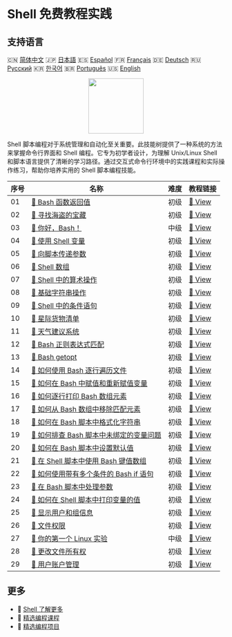 # Shell 免费教程实践

## 支持语言

🇨🇳 [简体中文](README_zh.md) 🇯🇵 [日本語](README_ja.md) 🇪🇸 [Español](README_es.md) 🇫🇷 [Français](README_fr.md) 🇩🇪 [Deutsch](README_de.md) 🇷🇺 [Русский](README_ru.md) 🇰🇷 [한국어](README_ko.md) 🇧🇷 [Português](README_pt.md) 🇺🇸 [English](README.md) 

<div align="center">
<img width="128px" src="https://file.labex.io/path/FaVTnI4iqZP0.png">
</div>

Shell 脚本编程对于系统管理和自动化至关重要。此技能树提供了一种系统的方法来掌握命令行界面和 Shell 编程。它专为初学者设计，为理解 Unix/Linux Shell 和脚本语言提供了清晰的学习路径。通过交互式命令行环境中的实践课程和实际操作练习，帮助你培养实用的 Shell 脚本编程技能。

|   序号 | 名称                                                                                                                                        | 难度   | 教程链接                                                                                                     |
|--------|---------------------------------------------------------------------------------------------------------------------------------------------|--------|--------------------------------------------------------------------------------------------------------------|
|     01 | [📖 Bash 函数返回值](https://labex.io/zh/tutorials/shell-bash-function-return-values-391153)                                                | 初级   | [🔗 View](https://labex.io/zh/tutorials/shell-bash-function-return-values-391153)                            |
|     02 | [📖 寻找海盗的宝藏](https://labex.io/zh/tutorials/shell-finding-the-pirate-s-treasure-388807)                                               | 初级   | [🔗 View](https://labex.io/zh/tutorials/shell-finding-the-pirate-s-treasure-388807)                          |
|     03 | [📖 你好，Bash！](https://labex.io/zh/tutorials/linux-hello-bash-388809)                                                                    | 中级   | [🔗 View](https://labex.io/zh/tutorials/linux-hello-bash-388809)                                             |
|     04 | [📖 使用 Shell 变量](https://labex.io/zh/tutorials/shell-working-with-shell-variables-388810)                                               | 初级   | [🔗 View](https://labex.io/zh/tutorials/shell-working-with-shell-variables-388810)                           |
|     05 | [📖 向脚本传递参数](https://labex.io/zh/tutorials/shell-passing-arguments-to-the-script-388811)                                             | 初级   | [🔗 View](https://labex.io/zh/tutorials/shell-passing-arguments-to-the-script-388811)                        |
|     06 | [📖 Shell 数组](https://labex.io/zh/tutorials/shell-shell-arrays-388812)                                                                    | 初级   | [🔗 View](https://labex.io/zh/tutorials/shell-shell-arrays-388812)                                           |
|     07 | [📖 Shell 中的算术操作](https://labex.io/zh/tutorials/shell-arithmetic-operations-in-shell-388813)                                          | 初级   | [🔗 View](https://labex.io/zh/tutorials/shell-arithmetic-operations-in-shell-388813)                         |
|     08 | [📖 基础字符串操作](https://labex.io/zh/tutorials/shell-basic-string-operations-388814)                                                     | 初级   | [🔗 View](https://labex.io/zh/tutorials/shell-basic-string-operations-388814)                                |
|     09 | [📖 Shell 中的条件语句](https://labex.io/zh/tutorials/linux-conditional-statements-in-shell-388815)                                         | 初级   | [🔗 View](https://labex.io/zh/tutorials/linux-conditional-statements-in-shell-388815)                        |
|     10 | [📖 星际货物清单](https://labex.io/zh/tutorials/shell-interstellar-cargo-manifest-388869)                                                   | 初级   | [🔗 View](https://labex.io/zh/tutorials/shell-interstellar-cargo-manifest-388869)                            |
|     11 | [📖 天气建议系统](https://labex.io/zh/tutorials/shell-weather-advisory-system-388885)                                                       | 初级   | [🔗 View](https://labex.io/zh/tutorials/shell-weather-advisory-system-388885)                                |
|     12 | [📖 Bash 正则表达式匹配](https://labex.io/zh/tutorials/shell-bash-regex-matching-391551)                                                    | 初级   | [🔗 View](https://labex.io/zh/tutorials/shell-bash-regex-matching-391551)                                    |
|     13 | [📖 Bash getopt](https://labex.io/zh/tutorials/shell-bash-getopt-391993)                                                                    | 初级   | [🔗 View](https://labex.io/zh/tutorials/shell-bash-getopt-391993)                                            |
|     14 | [📖 如何使用 Bash 逐行遍历文件](https://labex.io/zh/tutorials/shell-how-to-iterate-over-lines-in-a-file-with-bash-392550)                   | 初级   | [🔗 View](https://labex.io/zh/tutorials/shell-how-to-iterate-over-lines-in-a-file-with-bash-392550)          |
|     15 | [📖 如何在 Bash 中赋值和重新赋值变量](https://labex.io/zh/tutorials/shell-how-to-assign-and-reassign-variables-in-bash-392817)              | 初级   | [🔗 View](https://labex.io/zh/tutorials/shell-how-to-assign-and-reassign-variables-in-bash-392817)           |
|     16 | [📖 如何逐行打印 Bash 数组元素](https://labex.io/zh/tutorials/shell-how-to-print-bash-array-elements-one-per-line-392979)                   | 初级   | [🔗 View](https://labex.io/zh/tutorials/shell-how-to-print-bash-array-elements-one-per-line-392979)          |
|     17 | [📖 如何从 Bash 数组中移除匹配元素](https://labex.io/zh/tutorials/shell-how-to-remove-matching-elements-from-a-bash-array-397749)           | 初级   | [🔗 View](https://labex.io/zh/tutorials/shell-how-to-remove-matching-elements-from-a-bash-array-397749)      |
|     18 | [📖 如何在 Bash 脚本中格式化字符串](https://labex.io/zh/tutorials/shell-how-to-format-strings-in-bash-scripts-400162)                       | 初级   | [🔗 View](https://labex.io/zh/tutorials/shell-how-to-format-strings-in-bash-scripts-400162)                  |
|     19 | [📖 如何排查 Bash 脚本中未绑定的变量问题](https://labex.io/zh/tutorials/shell-how-to-troubleshoot-unbound-variables-in-bash-scripts-400168) | 初级   | [🔗 View](https://labex.io/zh/tutorials/shell-how-to-troubleshoot-unbound-variables-in-bash-scripts-400168)  |
|     20 | [📖 如何在 Bash 脚本中设置默认值](https://labex.io/zh/tutorials/shell-how-to-set-default-values-in-bash-scripts-413755)                     | 初级   | [🔗 View](https://labex.io/zh/tutorials/shell-how-to-set-default-values-in-bash-scripts-413755)              |
|     21 | [📖 在 Shell 脚本中使用 Bash 键值数组](https://labex.io/zh/tutorials/shell-utilizing-bash-key-value-arrays-in-shell-scripting-413759)       | 初级   | [🔗 View](https://labex.io/zh/tutorials/shell-utilizing-bash-key-value-arrays-in-shell-scripting-413759)     |
|     22 | [📖 如何使用带有多个条件的 Bash if 语句](https://labex.io/zh/tutorials/shell-how-to-use-bash-if-statements-with-multiple-conditions-413763) | 初级   | [🔗 View](https://labex.io/zh/tutorials/shell-how-to-use-bash-if-statements-with-multiple-conditions-413763) |
|     23 | [📖 在 Bash 脚本中处理参数](https://labex.io/zh/tutorials/linux-process-arguments-in-bash-scripts-416107)                                   | 初级   | [🔗 View](https://labex.io/zh/tutorials/linux-process-arguments-in-bash-scripts-416107)                      |
|     24 | [📖 如何在 Shell 脚本中打印变量的值](https://labex.io/zh/tutorials/shell-how-to-print-the-value-of-a-variable-in-a-shell-script-417569)     | 初级   | [🔗 View](https://labex.io/zh/tutorials/shell-how-to-print-the-value-of-a-variable-in-a-shell-script-417569) |
|     25 | [📖 显示用户和组信息](https://labex.io/zh/tutorials/linux-display-user-and-group-information-8718)                                          | 初级   | [🔗 View](https://labex.io/zh/tutorials/linux-display-user-and-group-information-8718)                       |
|     26 | [📖 文件权限](https://labex.io/zh/tutorials/linux-permissions-of-files-270252)                                                              | 初级   | [🔗 View](https://labex.io/zh/tutorials/linux-permissions-of-files-270252)                                   |
|     27 | [📖 你的第一个 Linux 实验](https://labex.io/zh/tutorials/linux-your-first-linux-lab-270253)                                                 | 中级   | [🔗 View](https://labex.io/zh/tutorials/linux-your-first-linux-lab-270253)                                   |
|     28 | [📖 更改文件所有权](https://labex.io/zh/tutorials/shell-change-file-ownership-270254)                                                       | 初级   | [🔗 View](https://labex.io/zh/tutorials/shell-change-file-ownership-270254)                                  |
|     29 | [📖 用户账户管理](https://labex.io/zh/tutorials/linux-user-account-management-49)                                                           | 初级   | [🔗 View](https://labex.io/zh/tutorials/linux-user-account-management-49)                                    |

## 更多

- 🔗 [Shell 了解更多](https://labex.io/zh/skilltrees/shell)
- 🔗 [精选编程课程](https://github.com/labex-labs/awesome-programming-courses)
- 🔗 [精选编程项目](https://github.com/labex-labs/awesome-programming-projects)

